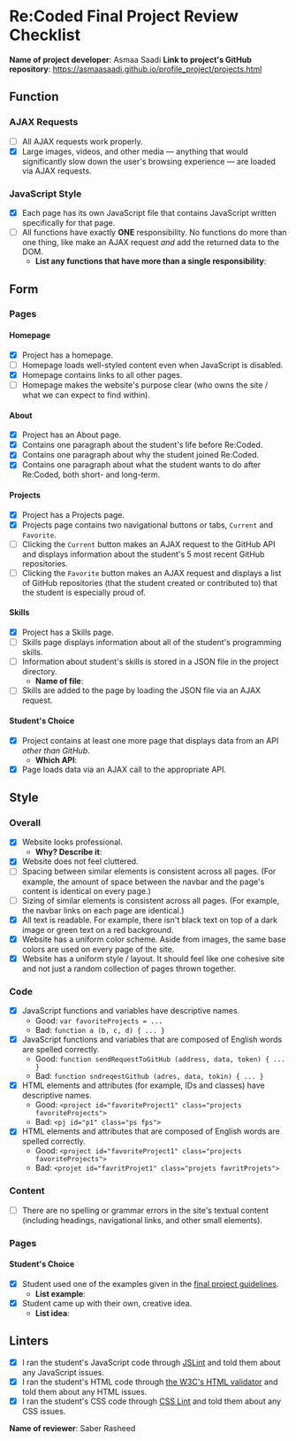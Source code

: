 # Re:Coded Final Project Review Checklist

**Name of project developer**: 
Asmaa Saadi
**Link to project's GitHub repository**: 
https://asmaasaadi.github.io/profile_project/projects.html
## Function
### AJAX Requests
- [ ] All AJAX requests work properly.
- [x] Large images, videos, and other media — anything that would significantly slow down the user's browsing experience — are loaded via AJAX requests.

### JavaScript Style
- [x] Each page has its own JavaScript file that contains JavaScript written specifically for that page.
- [ ] All functions have exactly **ONE** responsibility. No functions do more than one thing, like make an AJAX request *and* add the returned data to the DOM.
  + **List any functions that have more than a single responsibility**: 

## Form
### Pages
#### Homepage
- [x] Project has a homepage.
- [ ] Homepage loads well-styled content even when JavaScript is disabled.
- [x] Homepage contains links to all other pages.
- [ ] Homepage makes the website's purpose clear (who owns the site / what we can expect to find within).

#### About
- [x] Project has an About page.
- [x] Contains one paragraph about the student's life before Re:Coded.
- [x] Contains one paragraph about why the student joined Re:Coded.
- [x] Contains one paragraph about what the student wants to do after Re:Coded, both short- and long-term.

#### Projects
- [x] Project has a Projects page.
- [x] Projects page contains two navigational buttons or tabs, `Current` and `Favorite`.
- [ ] Clicking the `Current` button makes an AJAX request to the GitHub API and displays information about the student's 5 most recent GitHub repositories.
- [ ] Clicking the `Favorite` button makes an AJAX request and displays a list of GitHub repositories (that the student created or contributed to) that the student is especially proud of.

#### Skills
- [x] Project has a Skills page.
- [ ] Skills page displays information about all of the student's programming skills.
- [ ] Information about student's skills is stored in a JSON file in the project directory.
  + **Name of file**: 
- [ ] Skills are added to the page by loading the JSON file via an AJAX request.

#### Student's Choice
- [x] Project contains at least one more page that displays data from an API *other than GitHub*.
  + **Which API**: 
- [x] Page loads data via an AJAX call to the appropriate API.

## Style
### Overall
- [x] Website looks professional.
  + **Why? Describe it**: 
- [x] Website does not feel cluttered.
- [ ] Spacing between similar elements is consistent across all pages. (For example, the amount of space between the navbar and the page's content is identical on every page.)
- [ ] Sizing of similar elements is consistent across all pages. (For example, the navbar links on each page are identical.)
- [x] All text is readable. For example, there isn't black text on top of a dark image or green text on a red background.
- [x] Website has a uniform color scheme. Aside from images, the same base colors are used on every page of the site.
- [x] Website has a uniform style / layout. It should feel like one cohesive site and not just a random collection of pages thrown together.

### Code
- [x] JavaScript functions and variables have descriptive names.
  + Good: `var favoriteProjects = ...`
  + Bad: `function a (b, c, d) { ... }`
- [x] JavaScript functions and variables that are composed of English words are spelled correctly.
  + Good: `function sendRequestToGitHub (address, data, token) { ... }`
  + Bad: `function sndreqestGithub (adres, data, tokin) { ... }`
- [x] HTML elements and attributes (for example, IDs and classes) have descriptive names.
  + Good: `<project id="favoriteProject1" class="projects favoriteProjects">`
  + Bad: `<pj id="p1" class="ps fps">`
- [x] HTML elements and attributes that are composed of English words are spelled correctly.
  + Good: `<project id="favoriteProject1" class="projects favoriteProjects">`
  + Bad: `<projet id="favritProjet1" class="projets favritProjets">`
  
### Content
- [ ] There are no spelling or grammar errors in the site's textual content (including headings, navigational links, and other small elements).

### Pages
#### Student's Choice
- [x] Student used one of the examples given in the [final project guidelines](https://github.com/gj/re-coded-js-final-project/blob/master/README.md).
  + **List example**: 
- [x] Student came up with their own, creative idea.
  + **List idea**: 
  
## Linters
- [x] I ran the student's JavaScript code through [JSLint](http://jslint.com/) and told them about any JavaScript issues.
- [x] I ran the student's HTML code through [the W3C's HTML validator](https://validator.w3.org/nu/) and told them about any HTML issues.
- [x] I ran the student's CSS code through [CSS Lint](http://csslint.net/) and told them about any CSS issues.

**Name of reviewer**: 
Saber Rasheed
